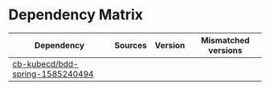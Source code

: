 # Dependency Matrix

Dependency | Sources | Version | Mismatched versions
---------- | ------- | ------- | -------------------
[cb-kubecd/bdd-spring-1585240494](https://github.com/cb-kubecd/bdd-spring-1585240494.git) |  | []() | 
